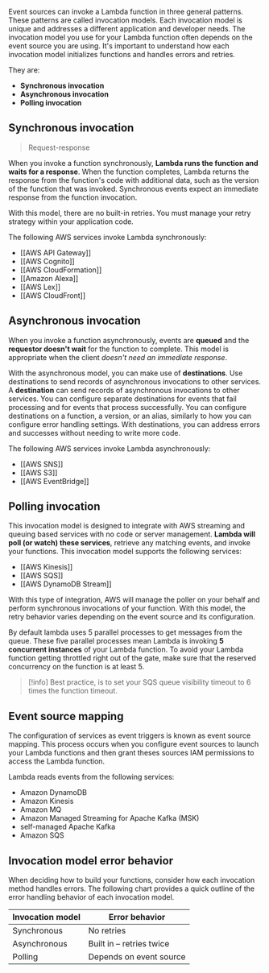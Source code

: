 Event sources can invoke a Lambda function in three general patterns. These patterns are called invocation models. Each invocation model is unique and addresses a different application and developer needs. The invocation model you use for your Lambda function often depends on the event source you are using. It's important to understand how each invocation model initializes functions and handles errors and retries.

They are:

- **Synchronous invocation**
- **Asynchronous invocation**
- **Polling invocation**

## Synchronous invocation

> Request-response

When you invoke a function synchronously, **Lambda runs the function and waits for a response**. When the function completes, Lambda returns the response from the function's code with additional data, such as the version of the function that was invoked. Synchronous events expect an immediate response from the function invocation. 

With this model, there are no built-in retries. You must manage your retry strategy within your application code.

The following AWS services invoke Lambda synchronously:

- [[AWS API Gateway]]
- [[AWS Cognito]]
- [[AWS CloudFormation]]
- [[Amazon Alexa]]
- [[AWS Lex]]
- [[AWS CloudFront]]

## Asynchronous invocation

When you invoke a function asynchronously, events are **queued** and the **requestor doesn't wait** for the function to complete. This model is appropriate when the client *doesn't need an immediate response*. 

With the asynchronous model, you can make use of **destinations**. Use destinations to send records of asynchronous invocations to other services. A **destination** can send records of asynchronous invocations to other services. You can configure separate destinations for events that fail processing and for events that process successfully. You can configure destinations on a function, a version, or an alias, similarly to how you can configure error handling settings. With destinations, you can address errors and successes without needing to write more code.

The following AWS services invoke Lambda asynchronously: 

- [[AWS SNS]] 
- [[AWS S3]]
- [[AWS EventBridge]]

## Polling invocation

This invocation model is designed to integrate with AWS streaming and queuing based services with no code or server management. **Lambda will poll (or watch) these services**, retrieve any matching events, and invoke your functions. This invocation model supports the following services:

- [[AWS Kinesis]]
- [[AWS SQS]]
- [[AWS DynamoDB Stream]]

With this type of integration, AWS will manage the poller on your behalf and perform synchronous invocations of your function. With this model, the retry behavior varies depending on the event source and its configuration.

By default lambda uses 5 parallel processes to get messages from the queue. These five parallel processes mean Lambda is invoking **5 concurrent instances** of your Lambda function. To avoid your Lambda function getting throttled right out of the gate, make sure that the reserved concurrency on the function is at least 5.

> [!info]
> Best practice, is to set your SQS queue visibility timeout to 6 times the function timeout.

## Event source mapping

The configuration of services as event triggers is known as event source mapping. This process occurs when you configure event sources to launch your Lambda functions and then grant theses sources IAM permissions to access the Lambda function.

Lambda reads events from the following services:

- Amazon DynamoDB
- Amazon Kinesis
- Amazon MQ
- Amazon Managed Streaming for Apache Kafka (MSK)
- self-managed Apache Kafka
- Amazon SQS

## Invocation model error behavior  

When deciding how to build your functions, consider how each invocation method handles errors. The following chart provides a quick outline of the error handling behavior of each invocation model.

|Invocation model|Error behavior|
|---|---|
|Synchronous|No retries|
|Asynchronous|Built in – retries twice|
|Polling|Depends on event source|